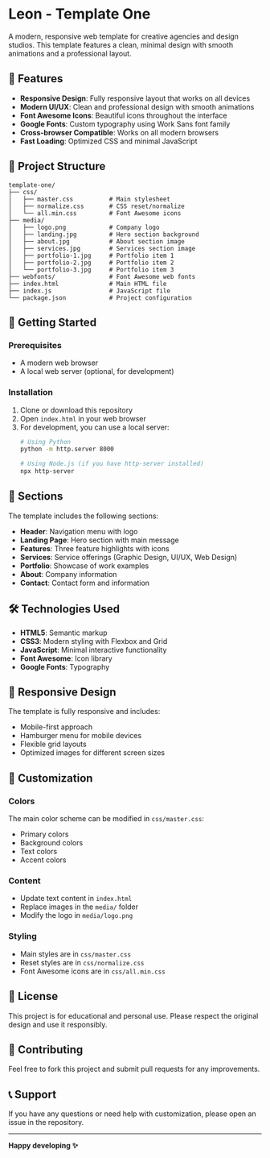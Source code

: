 # Leon - Template One

A modern, responsive web template for creative agencies and design studios. This template features a clean, minimal design with smooth animations and a professional layout.

## 🎨 Features

- **Responsive Design**: Fully responsive layout that works on all devices
- **Modern UI/UX**: Clean and professional design with smooth animations
- **Font Awesome Icons**: Beautiful icons throughout the interface
- **Google Fonts**: Custom typography using Work Sans font family
- **Cross-browser Compatible**: Works on all modern browsers
- **Fast Loading**: Optimized CSS and minimal JavaScript

## 📁 Project Structure

```
template-one/
├── css/
│   ├── master.css          # Main stylesheet
│   ├── normalize.css       # CSS reset/normalize
│   └── all.min.css         # Font Awesome icons
├── media/
│   ├── logo.png            # Company logo
│   ├── landing.jpg         # Hero section background
│   ├── about.jpg           # About section image
│   ├── services.jpg        # Services section image
│   ├── portfolio-1.jpg     # Portfolio item 1
│   ├── portfolio-2.jpg     # Portfolio item 2
│   └── portfolio-3.jpg     # Portfolio item 3
├── webfonts/               # Font Awesome web fonts
├── index.html              # Main HTML file
├── index.js                # JavaScript file
└── package.json            # Project configuration
```

## 🚀 Getting Started

### Prerequisites

- A modern web browser
- A local web server (optional, for development)

### Installation

1. Clone or download this repository
2. Open `index.html` in your web browser
3. For development, you can use a local server:
   ```bash
   # Using Python
   python -m http.server 8000
   
   # Using Node.js (if you have http-server installed)
   npx http-server
   ```

## 🎯 Sections

The template includes the following sections:

- **Header**: Navigation menu with logo
- **Landing Page**: Hero section with main message
- **Features**: Three feature highlights with icons
- **Services**: Service offerings (Graphic Design, UI/UX, Web Design)
- **Portfolio**: Showcase of work examples
- **About**: Company information
- **Contact**: Contact form and information

## 🛠️ Technologies Used

- **HTML5**: Semantic markup
- **CSS3**: Modern styling with Flexbox and Grid
- **JavaScript**: Minimal interactive functionality
- **Font Awesome**: Icon library
- **Google Fonts**: Typography

## 📱 Responsive Design

The template is fully responsive and includes:
- Mobile-first approach
- Hamburger menu for mobile devices
- Flexible grid layouts
- Optimized images for different screen sizes

## 🎨 Customization

### Colors
The main color scheme can be modified in `css/master.css`:
- Primary colors
- Background colors
- Text colors
- Accent colors

### Content
- Update text content in `index.html`
- Replace images in the `media/` folder
- Modify the logo in `media/logo.png`

### Styling
- Main styles are in `css/master.css`
- Reset styles are in `css/normalize.css`
- Font Awesome icons are in `css/all.min.css`

## 📄 License

This project is for educational and personal use. Please respect the original design and use it responsibly.

## 🤝 Contributing

Feel free to fork this project and submit pull requests for any improvements.

## 📞 Support

If you have any questions or need help with customization, please open an issue in the repository.

---

**Happy developing ✨** 